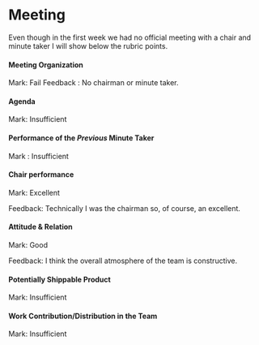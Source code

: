 # Meeting

Even though in the first week we had no official meeting with a chair and minute taker I will show below the rubric points.
#### Meeting Organization


Mark: Fail
Feedback : No chairman or minute taker.

#### Agenda 

Mark: Insufficient

#### Performance of the *Previous* Minute Taker

Mark : Insufficient
#### Chair performance

Mark: Excellent

Feedback: Technically I was the chairman so, of course, an excellent.


#### Attitude & Relation

Mark: Good

Feedback: I think the overall atmosphere of the team is constructive.


#### Potentially Shippable Product


Mark: Insufficient


#### Work Contribution/Distribution in the Team

Mark: Insufficient




